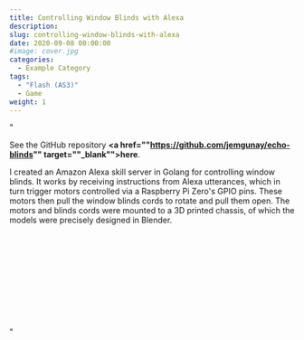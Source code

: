 ```yaml
---
title: Controlling Window Blinds with Alexa
description: 
slug: controlling-window-blinds-with-alexa
date: 2020-09-08 00:00:00
#image: cover.jpg
categories:
  - Example Category
tags:
  - "Flash (AS3)"
  - Game
weight: 1
---
```


"<p>See the GitHub repository <strong><a href=""https://github.com/jemgunay/echo-blinds"" target=""_blank"">here</a></strong>.</p>

<p>I created an Amazon Alexa skill server in Golang for controlling window blinds. It works by receiving instructions from Alexa utterances, which in turn trigger motors controlled via a Raspberry Pi Zero's GPIO pins. These motors then pull the window blinds cords to rotate and pull them open. The motors and blinds cords were mounted to a 3D printed chassis, of which the models were precisely designed in Blender.</p>

<div class=""row"">
   <div class=""col-xs-6 col-sm-3"">
      <img class=""img-responsive img-shadow img-modal"" src=""content/echo_blinds/image_2.jpeg"">
   </div>
   <div class=""col-xs-6 col-sm-3"">
      <img class=""img-responsive img-shadow img-modal"" src=""content/echo_blinds/image_1.jpeg"">
   </div>
</div>
<br>

<div class=""col-xs-12 col-sm-6 centre-padding vertical-padding"">
    <div class=""video-container"">
        <iframe class=""img-shadow"" width=""640"" height=""360"" src=""https://www.youtube.com/embed/fgj6HONCQOs"" frameborder=""0"" allowfullscreen></iframe>
    </div>
</div>
"